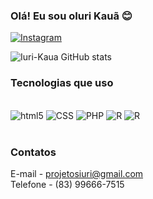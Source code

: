 
### Olá! Eu sou oIuri Kauã 😊

[![Instagram](https://img.shields.io/badge/Instagram-E4405F?style=for-the-badge&logo=instagram&logoColor=white)](https://www.instagram.com/kaua_iuri/)

![Iuri-Kaua GitHub stats](https://github-readme-stats.vercel.app/api?username=Iuri-Kaua&show_icons=true&theme=tokyonight)

### Tecnologias que uso

<div style="display: inline_block"><br/>
    <img aling="center" alt="html5" src="https://img.shields.io/badge/HTML5-E34F26?style=for-the-badge&logo=html5&logoColor=white">
    <img aling="center" alt="CSS" src="https://img.shields.io/badge/CSS3-1572B6?style=for-the-badge&logo=css3&logoColor=white">
    <img aling="center" alt="PHP" src="https://img.shields.io/badge/PHP-777BB4?style=for-the-badge&logo=php&logoColor=white">
    <img aling="center" alt="R" src="https://img.shields.io/badge/R-276DC3?style=for-the-badge&logo=r&logoColor=white">
    <img aling="center" alt="R" src="https://img.shields.io/badge/MySQL-00000F?style=for-the-badge&logo=mysql&logoColor=white">
    
</div><br/>

### Contatos

E-mail - projetosiuri@gmail.com<br/>
Telefone - (83) 99666-7515
